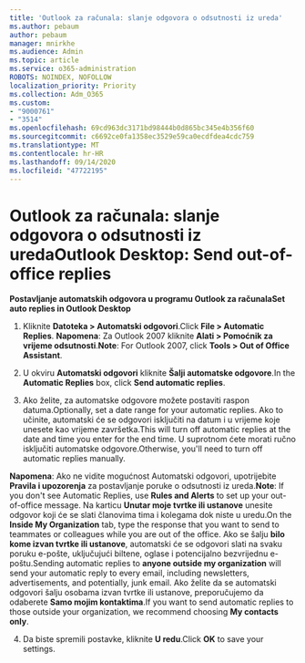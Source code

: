 ```yaml
---
title: 'Outlook za računala: slanje odgovora o odsutnosti iz ureda'
ms.author: pebaum
author: pebaum
manager: mnirkhe
ms.audience: Admin
ms.topic: article
ms.service: o365-administration
ROBOTS: NOINDEX, NOFOLLOW
localization_priority: Priority
ms.collection: Adm_O365
ms.custom:
- "9000761"
- "3514"
ms.openlocfilehash: 69cd963dc3171bd98444b0d865bc345e4b356f60
ms.sourcegitcommit: c6692ce0fa1358ec3529e59ca0ecdfdea4cdc759
ms.translationtype: MT
ms.contentlocale: hr-HR
ms.lasthandoff: 09/14/2020
ms.locfileid: "47722195"
---
```

# <a name="outlook-desktop-send-out-of-office-replies"></a><span data-ttu-id="781b2-102">Outlook za računala: slanje odgovora o odsutnosti iz ureda</span><span class="sxs-lookup"><span data-stu-id="781b2-102">Outlook Desktop: Send out-of-office replies</span></span>

<span data-ttu-id="781b2-103">**Postavljanje automatskih odgovora u programu Outlook za računala**</span><span class="sxs-lookup"><span data-stu-id="781b2-103">**Set auto replies in Outlook Desktop**</span></span>

1. <span data-ttu-id="781b2-104">Kliknite **Datoteka > Automatski odgovori**.</span><span class="sxs-lookup"><span data-stu-id="781b2-104">Click **File > Automatic Replies**.</span></span> <span data-ttu-id="781b2-105">**Napomena**: Za Outlook 2007 kliknite **Alati > Pomoćnik za vrijeme odsutnosti**.</span><span class="sxs-lookup"><span data-stu-id="781b2-105">**Note**: For Outlook 2007, click **Tools > Out of Office Assistant**.</span></span>

2. <span data-ttu-id="781b2-106">U okviru **Automatski odgovori** kliknite **Šalji automatske odgovore**.</span><span class="sxs-lookup"><span data-stu-id="781b2-106">In the **Automatic Replies** box, click **Send automatic replies**.</span></span>

3. <span data-ttu-id="781b2-107">Ako želite, za automatske odgovore možete postaviti raspon datuma.</span><span class="sxs-lookup"><span data-stu-id="781b2-107">Optionally, set a date range for your automatic replies.</span></span> <span data-ttu-id="781b2-108">Ako to učinite, automatski će se odgovori isključiti na datum i u vrijeme koje unesete kao vrijeme završetka.</span><span class="sxs-lookup"><span data-stu-id="781b2-108">This will turn off automatic replies at the date and time you enter for the end time.</span></span> <span data-ttu-id="781b2-109">U suprotnom ćete morati ručno isključiti automatske odgovore.</span><span class="sxs-lookup"><span data-stu-id="781b2-109">Otherwise, you'll need to turn off automatic replies manually.</span></span>

<span data-ttu-id="781b2-110">**Napomena**: Ako ne vidite mogućnost Automatski odgovori, upotrijebite **Pravila i upozorenja** za postavljanje poruke o odsutnosti iz ureda.</span><span class="sxs-lookup"><span data-stu-id="781b2-110">**Note**: If you don't see Automatic Replies, use **Rules and Alerts** to set up your out-of-office message.</span></span> <span data-ttu-id="781b2-111">Na karticu **Unutar moje tvrtke ili ustanove** unesite odgovor koji će se slati članovima tima i kolegama dok niste u uredu.</span><span class="sxs-lookup"><span data-stu-id="781b2-111">On the **Inside My Organization** tab, type the response that you want to send to teammates or colleagues while you are out of the office.</span></span> <span data-ttu-id="781b2-112">Ako se šalju **bilo kome izvan tvrtke ili ustanove**, automatski će se odgovori slati na svaku poruku e-pošte, uključujući biltene, oglase i potencijalno bezvrijednu e-poštu.</span><span class="sxs-lookup"><span data-stu-id="781b2-112">Sending automatic replies to **anyone outside my organization** will send your automatic reply to every email, including newsletters, advertisements, and potentially, junk email.</span></span> <span data-ttu-id="781b2-113">Ako želite da se automatski odgovori šalju osobama izvan tvrtke ili ustanove, preporučujemo da odaberete **Samo mojim kontaktima**.</span><span class="sxs-lookup"><span data-stu-id="781b2-113">If you want to send automatic replies to those outside your organization, we recommend choosing **My contacts only**.</span></span>

4. <span data-ttu-id="781b2-114">Da biste spremili postavke, kliknite **U redu**.</span><span class="sxs-lookup"><span data-stu-id="781b2-114">Click **OK** to save your settings.</span></span>
